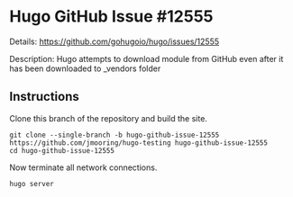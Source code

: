 # Hugo GitHub Issue #12555

Details: <https://github.com/gohugoio/hugo/issues/12555>

Description: Hugo attempts to download module from GitHub even after it has been downloaded to _vendors folder

## Instructions

Clone this branch of the repository and build the site.

```text
git clone --single-branch -b hugo-github-issue-12555 https://github.com/jmooring/hugo-testing hugo-github-issue-12555
cd hugo-github-issue-12555
```

Now terminate all network connections.

```text
hugo server
```

